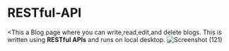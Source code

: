 # RESTful-API
<This a Blog page where you can write,read,edit,and delete blogs. This is written using <b>RESTful APIs</b> and runs on local desktop.
![Screenshot (121)](https://github.com/user-attachments/assets/12298d18-9b54-4083-b851-8ebe962da36c)


